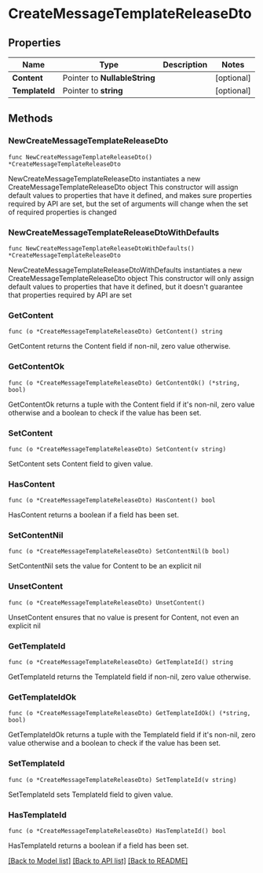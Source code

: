 # CreateMessageTemplateReleaseDto

## Properties

Name | Type | Description | Notes
------------ | ------------- | ------------- | -------------
**Content** | Pointer to **NullableString** |  | [optional] 
**TemplateId** | Pointer to **string** |  | [optional] 

## Methods

### NewCreateMessageTemplateReleaseDto

`func NewCreateMessageTemplateReleaseDto() *CreateMessageTemplateReleaseDto`

NewCreateMessageTemplateReleaseDto instantiates a new CreateMessageTemplateReleaseDto object
This constructor will assign default values to properties that have it defined,
and makes sure properties required by API are set, but the set of arguments
will change when the set of required properties is changed

### NewCreateMessageTemplateReleaseDtoWithDefaults

`func NewCreateMessageTemplateReleaseDtoWithDefaults() *CreateMessageTemplateReleaseDto`

NewCreateMessageTemplateReleaseDtoWithDefaults instantiates a new CreateMessageTemplateReleaseDto object
This constructor will only assign default values to properties that have it defined,
but it doesn't guarantee that properties required by API are set

### GetContent

`func (o *CreateMessageTemplateReleaseDto) GetContent() string`

GetContent returns the Content field if non-nil, zero value otherwise.

### GetContentOk

`func (o *CreateMessageTemplateReleaseDto) GetContentOk() (*string, bool)`

GetContentOk returns a tuple with the Content field if it's non-nil, zero value otherwise
and a boolean to check if the value has been set.

### SetContent

`func (o *CreateMessageTemplateReleaseDto) SetContent(v string)`

SetContent sets Content field to given value.

### HasContent

`func (o *CreateMessageTemplateReleaseDto) HasContent() bool`

HasContent returns a boolean if a field has been set.

### SetContentNil

`func (o *CreateMessageTemplateReleaseDto) SetContentNil(b bool)`

 SetContentNil sets the value for Content to be an explicit nil

### UnsetContent
`func (o *CreateMessageTemplateReleaseDto) UnsetContent()`

UnsetContent ensures that no value is present for Content, not even an explicit nil
### GetTemplateId

`func (o *CreateMessageTemplateReleaseDto) GetTemplateId() string`

GetTemplateId returns the TemplateId field if non-nil, zero value otherwise.

### GetTemplateIdOk

`func (o *CreateMessageTemplateReleaseDto) GetTemplateIdOk() (*string, bool)`

GetTemplateIdOk returns a tuple with the TemplateId field if it's non-nil, zero value otherwise
and a boolean to check if the value has been set.

### SetTemplateId

`func (o *CreateMessageTemplateReleaseDto) SetTemplateId(v string)`

SetTemplateId sets TemplateId field to given value.

### HasTemplateId

`func (o *CreateMessageTemplateReleaseDto) HasTemplateId() bool`

HasTemplateId returns a boolean if a field has been set.


[[Back to Model list]](../README.md#documentation-for-models) [[Back to API list]](../README.md#documentation-for-api-endpoints) [[Back to README]](../README.md)


